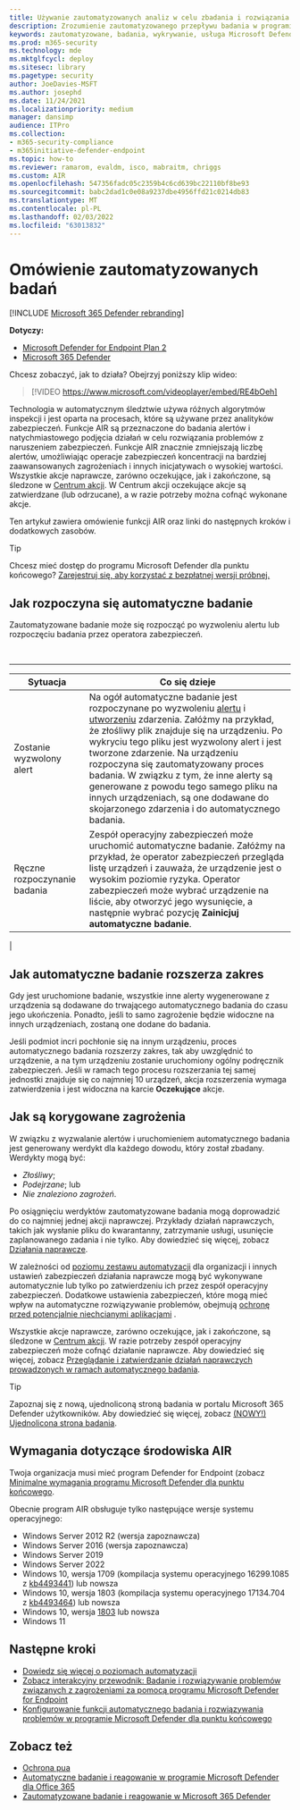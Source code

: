 ```yaml
---
title: Używanie zautomatyzowanych analiz w celu zbadania i rozwiązania problemów związanych z zagrożeniami
description: Zrozumienie zautomatyzowanego przepływu badania w programie Microsoft Defender for Endpoint.
keywords: zautomatyzowane, badania, wykrywanie, usługa Microsoft Defender dla punktu końcowego
ms.prod: m365-security
ms.technology: mde
ms.mktglfcycl: deploy
ms.sitesec: library
ms.pagetype: security
author: JoeDavies-MSFT
ms.author: josephd
ms.date: 11/24/2021
ms.localizationpriority: medium
manager: dansimp
audience: ITPro
ms.collection:
- m365-security-compliance
- m365initiative-defender-endpoint
ms.topic: how-to
ms.reviewer: ramarom, evaldm, isco, mabraitm, chriggs
ms.custom: AIR
ms.openlocfilehash: 547356fadc05c2359b4c6cd639bc22110bf8be93
ms.sourcegitcommit: babc2dad1c0e08a9237dbe4956ffd21c0214db83
ms.translationtype: MT
ms.contentlocale: pl-PL
ms.lasthandoff: 02/03/2022
ms.locfileid: "63013832"
---
```

# <a name="overview-of-automated-investigations"></a>Omówienie zautomatyzowanych badań

[!INCLUDE [Microsoft 365 Defender rebranding](../../includes/microsoft-defender.md)]

**Dotyczy:**
- [Microsoft Defender for Endpoint Plan 2](https://go.microsoft.com/fwlink/p/?linkid=2154037)
- [Microsoft 365 Defender](https://go.microsoft.com/fwlink/?linkid=2118804)

Chcesz zobaczyć, jak to działa? Obejrzyj poniższy klip wideo:

> [!VIDEO https://www.microsoft.com/videoplayer/embed/RE4bOeh]

Technologia w automatycznym śledztwie używa różnych algorytmów inspekcji i jest oparta na procesach, które są używane przez analityków zabezpieczeń. Funkcje AIR są przeznaczone do badania alertów i natychmiastowego podjęcia działań w celu rozwiązania problemów z naruszeniem zabezpieczeń. Funkcje AIR znacznie zmniejszają liczbę alertów, umożliwiając operacje zabezpieczeń koncentracji na bardziej zaawansowanych zagrożeniach i innych inicjatywach o wysokiej wartości. Wszystkie akcje naprawcze, zarówno oczekujące, jak i zakończone, są śledzone w [Centrum akcji](auto-investigation-action-center.md). W Centrum akcji oczekujące akcje są zatwierdzane (lub odrzucane), a w razie potrzeby można cofnąć wykonane akcje.

Ten artykuł zawiera omówienie funkcji AIR oraz linki do następnych kroków i dodatkowych zasobów.

> [!TIP]
> Chcesz mieć dostęp do programu Microsoft Defender dla punktu końcowego? [Zarejestruj się, aby korzystać z bezpłatnej wersji próbnej.](https://signup.microsoft.com/create-account/signup?products=7f379fee-c4f9-4278-b0a1-e4c8c2fcdf7e&ru=https://aka.ms/MDEp2OpenTrial?ocid=docs-wdatp-automated-investigations-abovefoldlink)

## <a name="how-the-automated-investigation-starts"></a>Jak rozpoczyna się automatyczne badanie

Zautomatyzowane badanie może się rozpocząć po wyzwoleniu alertu lub rozpoczęciu badania przez operatora zabezpieczeń.

<br>

****

|Sytuacja|Co się dzieje|
|---|---|
|Zostanie wyzwolony alert|Na ogół automatyczne badanie jest rozpoczynane po wyzwoleniu [alertu](review-alerts.md) i [utworzeniu](view-incidents-queue.md) zdarzenia. Załóżmy na przykład, że złośliwy plik znajduje się na urządzeniu. Po wykryciu tego pliku jest wyzwolony alert i jest tworzone zdarzenie. Na urządzeniu rozpoczyna się zautomatyzowany proces badania. W związku z tym, że inne alerty są generowane z powodu tego samego pliku na innych urządzeniach, są one dodawane do skojarzonego zdarzenia i do automatycznego badania.|
|Ręczne rozpoczynanie badania|Zespół operacyjny zabezpieczeń może uruchomić automatyczne badanie. Załóżmy na przykład, że operator zabezpieczeń przegląda listę urządzeń i zauważa, że urządzenie jest o wysokim poziomie ryzyka. Operator zabezpieczeń może wybrać urządzenie na liście, aby otworzyć jego wysunięcie, a następnie wybrać pozycję **Zainicjuj automatyczne badanie**.|
|

## <a name="how-an-automated-investigation-expands-its-scope"></a>Jak automatyczne badanie rozszerza zakres

Gdy jest uruchomione badanie, wszystkie inne alerty wygenerowane z urządzenia są dodawane do trwającego automatycznego badania do czasu jego ukończenia. Ponadto, jeśli to samo zagrożenie będzie widoczne na innych urządzeniach, zostaną one dodane do badania.

Jeśli podmiot incri pochłonie się na innym urządzeniu, proces automatycznego badania rozszerzy zakres, tak aby uwzględnić to urządzenie, a na tym urządzeniu zostanie uruchomiony ogólny podręcznik zabezpieczeń. Jeśli w ramach tego procesu rozszerzania tej samej jednostki znajduje się co najmniej 10 urządzeń, akcja rozszerzenia wymaga zatwierdzenia i jest widoczna na karcie **Oczekujące** akcje.

## <a name="how-threats-are-remediated"></a>Jak są korygowane zagrożenia

W związku z wyzwalanie alertów i uruchomieniem automatycznego badania jest generowany werdykt dla każdego dowodu, który został zbadany. Werdykty mogą być:

- *Złośliwy*;
- *Podejrzane*; lub
- *Nie znaleziono zagrożeń*.

Po osiągnięciu werdyktów zautomatyzowane badania mogą doprowadzić do co najmniej jednej akcji naprawczej. Przykłady działań naprawczych, takich jak wysłanie pliku do kwarantanny, zatrzymanie usługi, usunięcie zaplanowanego zadania i nie tylko. Aby dowiedzieć się więcej, zobacz [Działania naprawcze](manage-auto-investigation.md#remediation-actions).

W zależności od [poziomu zestawu automatyzacji](automation-levels.md) dla organizacji i innych ustawień zabezpieczeń działania naprawcze mogą być wykonywane automatycznie lub tylko po zatwierdzeniu ich przez zespół operacyjny zabezpieczeń. Dodatkowe ustawienia zabezpieczeń, które mogą mieć wpływ na automatyczne rozwiązywanie problemów, obejmują [ochronę przed potencjalnie niechcianymi aplikacjami](/windows/security/threat-protection/microsoft-defender-antivirus/detect-block-potentially-unwanted-apps-microsoft-defender-antivirus) .

Wszystkie akcje naprawcze, zarówno oczekujące, jak i zakończone, są śledzone w [Centrum akcji](auto-investigation-action-center.md). W razie potrzeby zespół operacyjny zabezpieczeń może cofnąć działanie naprawcze. Aby dowiedzieć się więcej, zobacz [Przeglądanie i zatwierdzanie działań naprawczych prowadzonych w ramach automatycznego badania](/microsoft-365/security/defender-endpoint/manage-auto-investigation).

> [!TIP]
> Zapoznaj się z nową, ujednoliconą stroną badania w portalu Microsoft 365 Defender użytkowników. Aby dowiedzieć się więcej, zobacz [(NOWY!) Ujednolicona strona badania](/microsoft-365/security/defender/m365d-autoir-results#new-unified-investigation-page).

## <a name="requirements-for-air"></a>Wymagania dotyczące środowiska AIR

Twoja organizacja musi mieć program Defender for Endpoint (zobacz [Minimalne wymagania programu Microsoft Defender dla punktu końcowego](minimum-requirements.md).

Obecnie program AIR obsługuje tylko następujące wersje systemu operacyjnego:

- Windows Server 2012 R2 (wersja zapoznawcza)
- Windows Server 2016 (wersja zapoznawcza)
- Windows Server 2019
- Windows Server 2022
- Windows 10, wersja 1709 (kompilacja systemu operacyjnego 16299.1085 z [kb4493441](https://support.microsoft.com/help/4493441/windows-10-update-kb4493441)) lub nowsza
- Windows 10, wersja 1803 (kompilacja systemu operacyjnego 17134.704 z [kb4493464](https://support.microsoft.com/help/4493464/windows-10-update-kb4493464)) lub nowsza
- Windows 10, wersja [1803](/windows/release-information/status-windows-10-1809-and-windows-server-2019) lub nowsza
- Windows 11

## <a name="next-steps"></a>Następne kroki

- [Dowiedz się więcej o poziomach automatyzacji](automation-levels.md)
- [Zobacz interakcyjny przewodnik: Badanie i rozwiązywanie problemów związanych z zagrożeniami za pomocą programu Microsoft Defender for Endpoint](https://aka.ms/MDATP-IR-Interactive-Guide)
- [Konfigurowanie funkcji automatycznego badania i rozwiązywania problemów w programie Microsoft Defender dla punktu końcowego](configure-automated-investigations-remediation.md)

## <a name="see-also"></a>Zobacz też

- [Ochrona pua](/windows/security/threat-protection/microsoft-defender-antivirus/detect-block-potentially-unwanted-apps-microsoft-defender-antivirus)
- [Automatyczne badanie i reagowanie w programie Microsoft Defender dla Office 365](/microsoft-365/security/office-365-security/office-365-air)
- [Zautomatyzowane badanie i reagowanie w Microsoft 365 Defender](/microsoft-365/security/defender/m365d-autoir)
